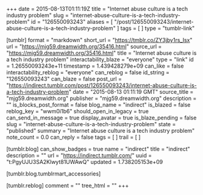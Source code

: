 +++
date = 2015-08-13T01:11:19Z
title = "Internet abuse culture is a tech industry problem"
slug = "internet-abuse-culture-is-a-tech-industry-problem"
id = "126550093243"
aliases = [ "/post/126550093243/internet-abuse-culture-is-a-tech-industry-problem" ]
tags = [ ]
type = "tumblr-link"

[tumblr]
format = "markdown"
short_url = "https://tmblr.co/ZY3jby1rs_Isx"
url = "https://mjg59.dreamwidth.org/35416.html"
source_url = "https://mjg59.dreamwidth.org/35416.html"
title = "Internet abuse culture is a tech industry problem"
interactability_blaze = "everyone"
type = "link"
id = 1.26550093243e+11
timestamp = 1.439428279e+09
can_like = false
interactability_reblog = "everyone"
can_reblog = false
id_string = "126550093243"
can_blaze = false
post_url = "https://indirect.tumblr.com/post/126550093243/internet-abuse-culture-is-a-tech-industry-problem"
date = "2015-08-13 01:11:19 GMT"
source_title = "mjg59.dreamwidth.org"
publisher = "mjg59.dreamwidth.org"
description = ""
is_blocks_post_format = false
blog_name = "indirect"
is_blazed = false
reblog_key = "wwm0i1b6"
should_open_in_legacy = true
can_send_in_message = true
display_avatar = true
is_blaze_pending = false
slug = "internet-abuse-culture-is-a-tech-industry-problem"
state = "published"
summary = "Internet abuse culture is a tech industry problem"
note_count = 0.0
can_reply = false
tags = [ ]
trail = [ ]

[tumblr.blog]
can_show_badges = true
name = "indirect"
title = "indirect"
description = ""
url = "https://indirect.tumblr.com/"
uuid = "t:PgyUJU3SA2Klwyt81UWAwQ"
updated = 1.738205153e+09

[tumblr.blog.tumblrmart_accessories]

[tumblr.reblog]
comment = ""
tree_html = ""
+++
